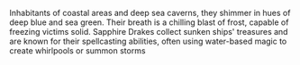 Inhabitants of coastal areas and deep sea caverns, they shimmer in hues of deep blue and sea green. Their breath is a chilling blast of frost, capable of freezing victims solid. Sapphire Drakes collect sunken ships' treasures and are known for their spellcasting abilities, often using water-based magic to create whirlpools or summon storms